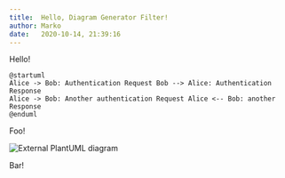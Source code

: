 ```yaml
---
title:  Hello, Diagram Generator Filter!
author: Marko
date:   2020-10-14, 21:39:16
---
```


Hello!

```{.plantuml caption="This is an embedded PlantUML diagram"}
@startuml
Alice -> Bob: Authentication Request Bob --> Alice: Authentication Response
Alice -> Bob: Another authentication Request Alice <-- Bob: another Response
@enduml
```

Foo!

![External PlantUML diagram](hello-diagram-gen-filter/hello.png)

Bar!
